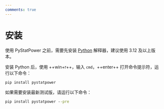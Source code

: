 ```yaml
---
comments: true
---
```


# 安装

使用 PyStatPower 之前，需要先安装 [Python](https://www.python.org/downloads) 解释器，建议使用 3.12 及以上版本。

安装 Python 后，使用 ++win+r++，输入 `cmd`，++enter++ 打开命令提示符，运行以下命令：

```cmd
pip install pystatpower
```

如果需要安装最新测试版，请运行以下命令：

```cmd
pip install pystatpower --pre
```
